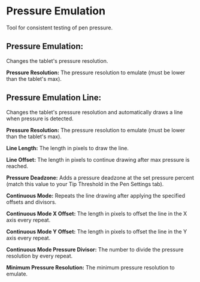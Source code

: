 # Pressure Emulation

Tool for consistent testing of pen pressure.

## Pressure Emulation:

Changes the tablet's pressure resolution.

**Pressure Resolution:** The pressure resolution to emulate (must be lower than the tablet's max).

## Pressure Emulation Line:

Changes the tablet's pressure resolution and automatically draws a line when pressure is detected.

**Pressure Resolution:** The pressure resolution to emulate (must be lower than the tablet's max).

**Line Length:** The length in pixels to draw the line.

**Line Offset:** The length in pixels to continue drawing after max pressure is reached.

**Pressure Deadzone:** Adds a pressure deadzone at the set pressure percent (match this value to your Tip Threshold in the Pen Settings tab).

**Continuous Mode:** Repeats the line drawing after applying the specified offsets and divisors.

**Continuous Mode X Offset:** The length in pixels to offset the line in the X axis every repeat.

**Continuous Mode Y Offset:** The length in pixels to offset the line in the Y axis every repeat.

**Continuous Mode Pressure Divisor:** The number to divide the pressure resolution by every repeat.

**Minimum Pressure Resolution:** The minimum pressure resolution to emulate.